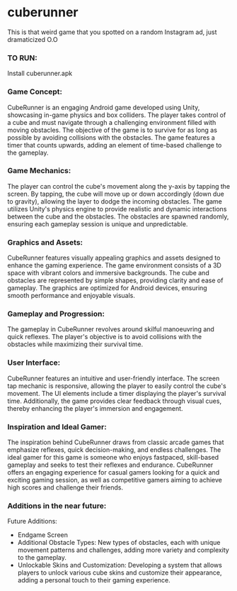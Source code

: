 # cuberunner
This is that weird game that you spotted on a random Instagram ad, just dramaticized O.O

### TO RUN: 
Install cuberunner.apk

### Game Concept:
CubeRunner is an engaging Android game developed using Unity, showcasing in-game physics and box colliders. The player takes control of a cube and must navigate through a challenging environment filled with moving obstacles. The objective of the game is to survive for as long as possible by avoiding collisions with the obstacles. The game features a timer that counts upwards, adding an element of time-based challenge to the gameplay. 
### Game Mechanics:
The player can control the cube's movement along the y-axis by tapping the screen. By tapping, the cube will move up or down accordingly (down due to gravity), allowing the layer to dodge the incoming obstacles. The game utilizes Unity's physics engine to provide realistic and dynamic interactions between the cube and the obstacles. The obstacles are spawned randomly, ensuring each gameplay session is unique and unpredictable.
### Graphics and Assets:
CubeRunner features visually appealing graphics and assets designed to enhance the gaming experience. The game environment consists of a 3D space with vibrant colors and immersive backgrounds. The cube and obstacles are represented by simple shapes, providing clarity and ease of gameplay. The graphics are optimized for Android devices, ensuring smooth performance and enjoyable visuals.
### Gameplay and Progression:
The gameplay in CubeRunner revolves around skilful manoeuvring and quick reflexes. The player's objective is to avoid collisions with the obstacles while maximizing their survival time. 
### User Interface:
CubeRunner features an intuitive and user-friendly interface. The screen tap mechanic is responsive, allowing the player to easily control the cube's movement. The UI elements include a timer displaying the player's survival time. Additionally, the game provides clear feedback through visual cues, thereby enhancing the player's immersion and engagement.
### Inspiration and Ideal Gamer:
The inspiration behind CubeRunner draws from classic arcade games that emphasize reflexes, quick decision-making, and endless challenges. The ideal gamer for this game is someone who enjoys fastpaced, skill-based gameplay and seeks to test their reflexes and endurance. CubeRunner offers an engaging experience for casual gamers looking for a quick and exciting gaming session, as well as competitive gamers aiming to achieve high scores and challenge their friends. 
### Additions in the near future:
Future Additions:
- Endgame Screen
- Additional Obstacle Types: New types of obstacles, each with unique movement patterns and challenges, adding more variety and complexity to the gameplay.
- Unlockable Skins and Customization: Developing a system that allows players to unlock various cube skins and customize their appearance, adding a personal touch to their gaming experience. 
